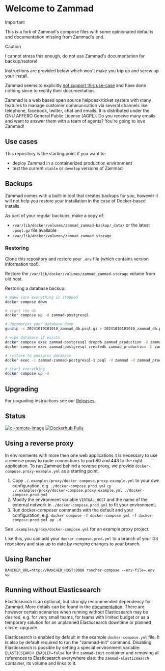 # Welcome to Zammad

> [!IMPORTANT]  
> This is a fork of Zammad's compose files with some opinionated defaults and documentation missing from Zammad's end.

> [!CAUTION]
> I cannot stress this enough, do not use Zammad's documentation for backup/restore!
>
> Instructions are provided below which won't make you trip up and screw up your install.
>
> Zammad seems to explicitly [not support this use-case](https://github.com/zammad/zammad-docker-compose/issues/68#issuecomment-381327989) and have done nothing since to rectify their documentation.

Zammad is a web based open source helpdesk/ticket system with many features
to manage customer communication via several channels like telephone, facebook,
twitter, chat and emails. It is distributed under the GNU AFFERO General Public
 License (AGPL). Do you receive many emails and want to answer them with a team of agents?
You're going to love Zammad!

## Use cases

This repository is the starting point if you want to:

- deploy Zammad in a containerized production environment
- test the current `stable` or `develop` versions of Zammad

## Backups

Zammad comes with a built-in tool that creates backups for you, however it will not help you restore your installation in the case of Docker-based installs.

As part of your regular backups, make a copy of:
- `/var/lib/docker/volumes/zammad_zammad-backup/_data/` or the latest `.psql.gz` file available
- `/var/lib/docker/volumes/zammad_zammad-storage`

### Restoring

Clone this repository and restore your `.env` file (which contains version information too!).

Restore the `/var/lib/docker/volumes/zammad_zammad-storage` volume from old host.

Restoring a database backup:

```bash
# make sure everything is stopped
docker compose down

# start the db
docker compose up -d zammad-postgresql

# decompress your database dump
gunzip -c 20241010101010_zammad_db.psql.gz > 20241010101010_zammad_db.psql

# wipe database if exists
docker compose exec zammad-postgresql dropdb zammad_production -U zammad
docker compose exec zammad-postgresql createdb zammad_production -U zammad

# restore to postgres database
docker exec -i zammad-zammad-postgresql-1 psql -U zammad -d zammad_production < /path/to/your/20241010101010_zammad_db.psql

# start everything
docker compose up -d
```

## Upgrading

For upgrading instructions see our [Releases](https://github.com/zammad/zammad-docker-compose/releases).

## Status

[![ci-remote-image](https://github.com/zammad/zammad-docker-compose/actions/workflows/ci-remote-image.yaml/badge.svg)](https://github.com/zammad/zammad-docker-compose/actions/workflows/ci-remote-image.yaml) [![Dockerhub Pulls](https://badgen.net/docker/pulls/zammad/zammad-docker-compose?icon=docker&label=pulls)](https://hub.docker.com/r/zammad/zammad-docker-compose/)

## Using a reverse proxy

In environments with more then one web applications it is necessary to use a reverse proxy to route connections to port 80 and 443 to the right application.
To run Zammad behind a reverse proxy, we provide `docker-compose.proxy-example.yml` as a starting point.

1. Copy `./.examples/proxy/docker-compose.proxy-example.yml` to your own configuration, e.g. `./docker-compose.prod.yml`
    `cp ./.examples/proxy/docker-compose.proxy-example.yml ./docker-compose.prod.yml`
2. Modify the environment variable `VIRTUAL_HOST` and the name of the external network in `./docker-compose.prod.yml` to fit your environment.
3. Run docker-composer commands with the default and your configuration, e.g. `docker compose -f docker-compose.yml -f docker-compose.prod.yml up -d`

See `.examples/proxy/docker-compose.yml` for an example proxy project.

Like this, you can add your `docker-compose.prod.yml` to a branch of your Git repository and stay up to date by merging changes to your branch.

## Using Rancher

```console
RANCHER_URL=http://RANCHER_HOST:8080 rancher-compose --env-file=.env up
```

## Running without Elasticsearch

Elasticsearch is an optional, but strongly recommended dependency for Zammad. More details can be found in the [documentation](https://docs.zammad.org/en/latest/prerequisites/software.html#elasticsearch-optional). There are however certain scenarios when running without Elasticsearch may be desired, e.g. for very small teams, for teams with limited budget or as a temporary solution for an unplanned Elasticsearch downtime or planned cluster upgrade.

Elasticsearch is enabled by default in the example `docker-compose.yml` file. It is also by default required to run the "zammad-init" command. Disabling Elasticsearch is possible by setting a special environment variable: `ELASTICSEARCH_ENABLED=false` for the `zammad-init` container and removing all references to Elasticsearch everywhere else: the `zammad-elasticsearch` container, its volume and links to it.
